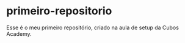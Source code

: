 # primeiro-repositorio
Esse é o meu primeiro repositório, criado na aula de setup da Cubos Academy.
